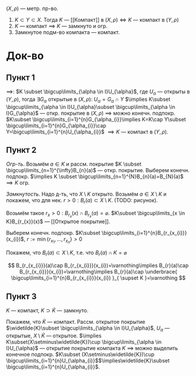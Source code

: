 $(X, \rho)$ — метр. пр-во.
1. $K\subset Y\subset X$. Тогда $K$ — [[Компакт]] в $(X, \rho) \iff K$ — компакт в $(Y, \rho)$
2. $K$ — компакт $\implies$ $K$ — замкнуто и огр.
3. Замкнутое подм-во компакта — компакт.
# Док-во
## Пункт 1

$\implies$:
$K \subset \bigcup\limits_{\alpha \in I}U_{\alpha}$, где $U_{\alpha}$  — открыты в $(Y, \rho)$, тогда $\exists G_{\alpha}$ открытые в $(X, \rho)$: $U_{\alpha}=G_\alpha \cap Y$ $\implies K\subset \bigcup\limits_{\alpha \in I}U_{\alpha}\subset \bigcup\limits_{\alpha \in I}G_{\alpha}$ — откр. покрытие в $(X, \rho)$ $\implies$ можно конечн. подпокр. $K\subset \bigcup\limits_{i=1}^{n}G_{\alpha_{i}}\implies K=K\cap Y\subset \bigcup\limits_{i=1}^{n}G_{\alpha_{i}}\cap Y=\bigcup\limits_{i=1}^{n}U_{\alpha_{i}}$ $\implies K$ — компакт в $(Y, \rho)$.
## Пункт 2

*Огр-ть*. Возьмём $a \in K$ и рассм. покрытие $K \subset \bigcup\limits_{n=1}^{\infty}B_{n}(a)$ — откр. покрытие. Выберем конечн. подпокр. $\implies K \subset \bigcup\limits_{n=1}^{N}B_{n}(a)=B_{N}(a)$ $\implies K$ огр.

*Замкнутость*. Надо д-ть, что $X\setminus K$ открыто. Возьмём $a \in X\setminus K$ и покажем, что для нек.  $r>0:B_{r}(a)\subset X\setminus K$. (TODO: рисунок).

Возьмём такое $r_{x}>0: B_{r_{x}}(x)\cap B_{r_{x}}(a)=\varnothing$. $K\subset \bigcup\limits_{x \in K}B_{r_{x}}(x)$ — [[Открытое покрытие]]. 

Выберем конечн. подпокр. $K\subset \bigcup\limits_{i=1}^{n}B_{r_{x_{i}}}(x_{i})$, $r:= \min\{ r_{x_{1}},\dots, r_{x_{n}} \}>0$

Покажем, что $B_{r}(a)\subset X\setminus K$, т.е. что $B_{r}(a)\cap K=\varnothing$

$$
B_{r_{x_{i}}}(a)\cap B_{r_{x_{i}}}(x_{i})=\varnothing\implies B_{r}(a)\cap B_{r_{x_{i}}}(x_{i})=\varnothing\implies B_{r}(a)\cap \underbrace{ \bigcup\limits_{i=1}^{n}B_{r_{x_{i}}}(x_{i}) }_{ \supset K }=\varnothing
$$
## Пункт 3

$K$ — компакт, $K\supset\widetilde{K}$ — замкнуто.

Покажем, что $\widetilde{K}$ — компакт. Рассм. открытое покрытие $\widetilde{K}\subset \bigcup\limits_{\alpha \in I}U_{\alpha}$, $U_{\alpha}$ — открытые, $X\setminus\widetilde{K}$ — открытое. $\implies K\subset(X\setminus\widetilde{K})\cup \bigcup\limits_{\alpha \in I}U_{\alpha}$ — открытие покрытие компакта $K$ $\implies$ можно выделить конечное подпокр. $K\subset (X\setminus\widetilde{K})\cup \bigcup\limits_{i=1}^{n}U_{\alpha_{i}}$$\implies\widetilde{K}\subset \bigcup\limits_{i=1}^{n}U_{\alpha_{i}}$.